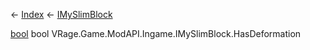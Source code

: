 ← [Index](Api-Index) ← [IMySlimBlock](VRage.Game.ModAPI.Ingame.IMySlimBlock)

[bool](System.Boolean) bool VRage.Game.ModAPI.Ingame.IMySlimBlock.HasDeformation